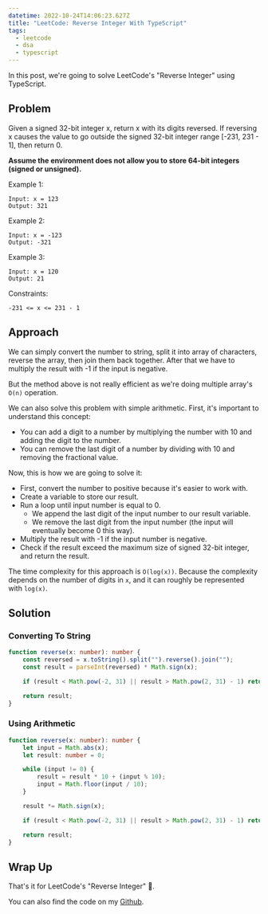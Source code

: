 ```yaml
---
datetime: 2022-10-24T14:06:23.627Z
title: "LeetCode: Reverse Integer With TypeScript"
tags:
  - leetcode
  - dsa
  - typescript
---
```


In this post, we're going to solve LeetCode's "Reverse Integer" using TypeScript.

## Problem

Given a signed 32-bit integer x, return x with its digits reversed. If reversing x causes the value to go outside the signed 32-bit integer range [-231, 231 - 1], then return 0.

**Assume the environment does not allow you to store 64-bit integers (signed or unsigned).**

Example 1:

```
Input: x = 123
Output: 321
```

Example 2:

```
Input: x = -123
Output: -321
```

Example 3:

```
Input: x = 120
Output: 21
```

Constraints:

```
-231 <= x <= 231 - 1
```

## Approach

We can simply convert the number to string, split it into array of characters, reverse the array, then join them back together. After that we have to multiply the result with -1 if the input is negative.

But the method above is not really efficient as we're doing multiple array's `O(n)` operation.

We can also solve this problem with simple arithmetic. First, it's important to understand this concept:

- You can add a digit to a number by multiplying the number with 10 and adding the digit to the number.
- You can remove the last digit of a number by dividing with 10 and removing the fractional value.

Now, this is how we are going to solve it:

- First, convert the number to positive because it's easier to work with.
- Create a variable to store our result.
- Run a loop until input number is equal to 0.
  - We append the last digit of the input number to our result variable.
  - We remove the last digit from the input number (the input will eventually become 0 this way).
- Multiply the result with -1 if the input number is negative.
- Check if the result exceed the maximum size of signed 32-bit integer, and return the result.

The time complexity for this approach is `O(log(x))`. Because the complexity depends on the number of digits in `x`, and it can roughly be represented with `log(x)`.

## Solution

### Converting To String

```ts
function reverse(x: number): number {
	const reversed = x.toString().split("").reverse().join("");
	const result = parseInt(reversed) * Math.sign(x);

	if (result < Math.pow(-2, 31) || result > Math.pow(2, 31) - 1) return 0;

	return result;
}
```

### Using Arithmetic

```ts
function reverse(x: number): number {
	let input = Math.abs(x);
	let result: number = 0;

	while (input != 0) {
		result = result * 10 + (input % 10);
		input = Math.floor(input / 10);
	}

	result *= Math.sign(x);

	if (result < Math.pow(-2, 31) || result > Math.pow(2, 31) - 1) return 0;

	return result;
}
```

## Wrap Up

That's it for LeetCode's "Reverse Integer" 🎉.

You can also find the code on my [Github](https://github.com/tanerijun/ts-leetcode).
